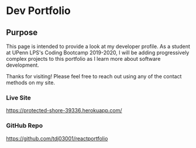 # Dev Portfolio
  

## Purpose

This page is intended to provide a look at my developer profile. As a student at UPenn LPS's Coding Bootcamp 2019-2020, I will be adding progressively complex projects to this portfolio as I learn more about software development. 

Thanks for visiting! Please feel free to reach out using any of the contact methods on my site.


### Live Site

https://protected-shore-39336.herokuapp.com/


### GitHub Repo

https://github.com/tdj03001/reactportfolio
